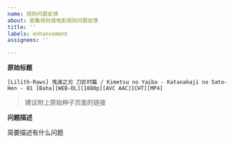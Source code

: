 ```yaml
---
name: 规则问题反馈
about: 剧集规则或电影规则问题反馈
title: ''
labels: enhancement
assignees: ''

---
```


**原始标题**

```text
[Lilith-Raws] 鬼滅之刃 刀匠村篇 / Kimetsu no Yaiba - Katanakaji no Sato-Hen - 01 [Baha][WEB-DL][1080p][AVC AAC][CHT][MP4]
```

> 建议附上原始种子页面的链接

**问题描述**

简要描述有什么问题
